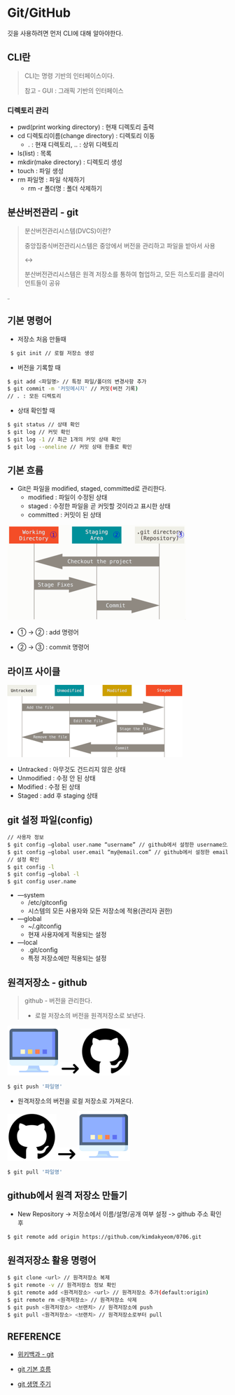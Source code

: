 # Git/GitHub

깃을 사용하려면 먼저 CLI에 대해 알아야한다.

## CLI란

> CLI는 명령 기반의 인터페이스이다.
>
> 참고 - GUI : 그래픽 기반의 인터페이스

### 디렉토리 관리

- pwd(print working directory) : 현재 디렉토리 출력
- cd 디렉토리이름(change directory) : 디렉토리 이동
  - . : 현재 디렉토리, .. : 상위 디렉토리
- ls(list) : 목록
- mkdir(make directory) : 디렉토리 생성
- touch : 파일 생성
- rm 파일명 : 파일 삭제하기
  - rm -r 폴더명 : 폴더 삭제하기

## 분산버전관리 - git

> 분산버전관리시스템(DVCS)이란?
>
> 중앙집중식버전관리시스템은 중앙에서 버전을 관리하고 파일을 받아서 사용
>
> <->
>
> 분산버전관리시스템은 원격 저장소를 통하여 협업하고, 모든 히스토리를 클라이언트들이 공유

<img src="https://upload.wikimedia.org/wikipedia/commons/thumb/e/e0/Git-logo.svg/1280px-Git-logo.svg.png" alt="git" style="zoom: 15%;" />

## 기본 명령어

- 저장소 처음 만들때

 ```bash
  $ git init // 로컬 저장소 생성
 ```

- 버전을 기록할 때

```bash
$ git add <파일명> // 특정 파일/폴더의 변경사항 추가
$ git commit -m '커밋메시지' // 커밋(버전 기록)
// . : 모든 디렉토리
```

- 상태 확인할 때

```bash
$ git status // 상태 확인
$ git log // 커밋 확인
$ git log -1 // 최근 1개의 커밋 상태 확인
$ git log --oneline // 커밋 상태 한줄로 확인
```

## 기본 흐름

- Git은 파일을 modified, staged, committed로 관리한다.
  - modified : 파일이 수정된 상태
  - staged : 수정한 파일을 곧 커밋할 것이라고 표시한 상태
  - committed : 커밋이 된 상태

<img src="git.assets/area.png" alt="area" style="zoom:50%;" />

- ① -> ② : add 명령어

- ② -> ③ : commit 명령어

## 라이프 사이클

<img src="git.assets/lifecycle.png" alt="lifecycle" style="zoom:50%;" />

- Untracked : 아무것도 건드리지 않은 상태
- Unmodified : 수정 안 된 상태
- Modified : 수정 된 상태
- Staged : add 후 staging 상태

## git 설정 파일(config)

```bash
// 사용자 정보
$ git config —global user.name “username” // github에서 설정한 username으로 설정
$ git config —global user.email “my@email.com” // github에서 설정한 email로 설정
// 설정 확인
$ git config -l
$ git config —global -l
$ git config user.name
```

- —system
  - /etc/gitconfig
  - 시스템의 모든 사용자와 모든 저장소에 적용(관리자 권한)
- —global 
  - ~/.gitconfig
  - 현재 사용자에게 적용되는 설정
- —local
  - .git/config
  - 특정 저장소에만 적용되는 설정

## 원격저장소 - github

> github - 버전을 관리한다.
>
> - 로컬 저장소의 버전을 원격저장소로 보낸다.

![computer](git.assets/computer-16571176011124.PNG)<img src="git.assets/arrow.png" alt="computer" style="zoom:25%;" />![github](git.assets/github-16571175921563.PNG)

```bash
$ git push '파일명'
```

- 원격저장소의 버전을 로컬 저장소로 가져온다.

![github](git.assets/github-16571175921563.PNG)<img src="git.assets/arrow.png" alt="computer" style="zoom:25%;" />![computer](git.assets/computer-16571176011124.PNG)

```bash
$ git pull '파일명'
```

## github에서 원격 저장소 만들기

- New Repository -> 저장소에서 이름/설명/공개 여부 설정 -> github 주소 확인 후

```bash
$ git remote add origin https://github.com/kimdakyeom/0706.git
```

## 원격저장소 활용 명령어

```bash
$ git clone <url> // 원격저장소 복제
$ git remote -v // 원격저장소 정보 확인
$ git remote add <원격저장소> <url> // 원격저장소 추가(default:origin)
$ git remote rm <원격저장소> // 원격저장소 삭제
$ git push <원격저장소> <브랜치> // 원격저장소에 push
$ git pull <원격저장소> <브랜치> // 원격저장소로부터 pull
```

## REFERENCE

- [위키백과 - git](https://ko.wikipedia.org/wiki/%EA%B9%83_(%EC%86%8C%ED%94%84%ED%8A%B8%EC%9B%A8%EC%96%B4))

- [git 기본 흐름](https://git-scm.com/book/ko/v2/%EC%8B%9C%EC%9E%91%ED%95%98%EA%B8%B0-Git-%EA%B8%B0%EC%B4%88)

- [git 생명 주기](https://git-scm.com/book/ko/v2/Git%EC%9D%98-%EA%B8%B0%EC%B4%88-%EC%88%98%EC%A0%95%ED%95%98%EA%B3%A0-%EC%A0%80%EC%9E%A5%EC%86%8C%EC%97%90-%EC%A0%80%EC%9E%A5%ED%95%98%EA%B8%B0)
